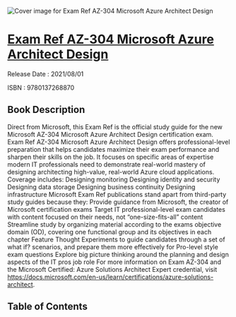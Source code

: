 ![Cover image for Exam Ref AZ-304 Microsoft Azure Architect Design](https://imgdetail.ebookreading.net/cover/cover/202109/EB9780137268870.jpg)

[Exam Ref AZ-304 Microsoft Azure Architect Design](https://ebookreading.net/view/book/Exam+Ref+AZ-304+Microsoft+Azure+Architect+Design-EB9780137268870_1.html "Exam Ref AZ-304 Microsoft Azure Architect Design")
====================================================================================================================

Release Date : 2021/08/01

ISBN : 9780137268870

Book Description
-----------------

Direct from Microsoft, this Exam Ref is the official study guide for the new Microsoft AZ-304 Microsoft Azure Architect Design certification exam.
Exam Ref AZ-304 Microsoft Azure Architect Design offers professional-level preparation that helps candidates maximize their exam performance and sharpen their skills on the job. It focuses on specific areas of expertise modern IT professionals need to demonstrate real-world mastery of designing architecting high-value, real-world Azure cloud applications. Coverage includes:
Designing monitoring
Designing identity and security
Designing data storage
Designing business continuity
Designing infrastructure
Microsoft Exam Ref publications stand apart from third-party study guides because they:
Provide guidance from Microsoft, the creator of Microsoft certification exams
Target IT professional-level exam candidates with content focused on their needs, not “one-size-fits-all” content
Streamline study by organizing material according to the exams objective domain (OD), covering one functional group and its objectives in each chapter
Feature Thought Experiments to guide candidates through a set of what if? scenarios, and prepare them more effectively for Pro-level style exam questions
Explore big picture thinking around the planning and design aspects of the IT pros job role
For more information on Exam AZ-304 and the Microsoft Certified: Azure Solutions Architect Expert credential, visit https://docs.microsoft.com/en-us/learn/certifications/azure-solutions-architect.


Table of Contents
-----------------


